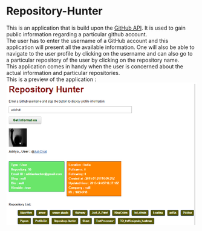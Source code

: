 # Repository-Hunter
This is an application that is build upon the [GitHub API](https://developer.github.com/v3/). It is used to gain public information regarding a particular github account.<br>
The user has to enter the username of a GitHub account and this application will present all the available information. One will also be able to navigate to the user profile by clicking on the username and can also go to a particular repository of the user by clicking on the repository name.<br>
This application comes in handy when the user is concerned about the actual information and particular repositories.<br>
This is a preview of the application :<br>
![alt text](Preview/1.png " The view of the paint application")<br>
